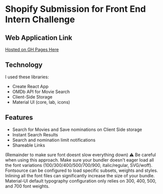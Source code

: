 # Shopify Submission for Front End Intern Challenge

## Web Application Link
[Hosted on GH Pages Here](https://chrscchrn.github.io/ShopifyFrontEnd/)

## Technology
I used these libraries:
- Create React App
- OMDb API for Movie Search
- Client-Side Storage
- Material UI (core, lab, icons)

## Features
- Search for Movies and Save nominations on Client Side storage
- Instant Search Results
- Search and nomination limit notifications
- Shareable Links

(Remainder to make sure font doesnt slow everything down)
⚠️ Be careful when using this approach. Make sure your bundler doesn't eager load all the font variations (100/300/400/500/700/900, italic/regular, SVG/woff). Fontsource can be configured to load specific subsets, weights and styles. Inlining all the font files can significantly increase the size of your bundle. Material-UI default typography configuration only relies on 300, 400, 500, and 700 font weights.